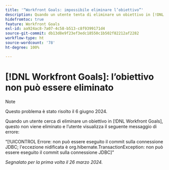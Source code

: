 ```yaml
---
title: '“Workfront Goals: impossibile eliminare l’obiettivo”'
description: Quando un utente tenta di eliminare un obiettivo in [!DNL Workfront Goals], l’obiettivo non viene eliminato e l’utente visualizza un messaggio di errore.
hidefromtoc: true
feature: Workfront Goals
exl-id: aa924ac8-7a07-4c58-b513-c8f9399171d4
source-git-commit: db13d8e9f23ef3edc18550c1b502f82212af2282
workflow-type: ht
source-wordcount: '78'
ht-degree: 100%

---
```


# [!DNL Workfront Goals]: l’obiettivo non può essere eliminato

>[!NOTE]
>
>Questo problema è stato risolto il 6 giugno 2024.

Quando un utente cerca di eliminare un obiettivo in [!DNL Workfront Goals], questo non viene eliminato e l’utente visualizza il seguente messaggio di errore:

“[!UICONTROL Errore: non può essere eseguito il commit sulla connessione JDBC; l&#39;eccezione nidificata è org.hibernate.TransactionException: non può essere eseguito il commit sulla connessione JDBC]”

_Segnalato per la prima volta il 26 marzo 2024._
